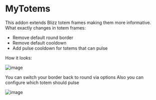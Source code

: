 # MyTotems

This addon extends Blizz totem frames making them more informative.
What exactly changes in totem frames:
* Remove default round border
* Remove default cooldown
* Add pulse cooldown for totems that can pulse

How it looks:

![image](https://github.com/user-attachments/assets/0f81a760-532d-4693-ac19-f2664b5f560f)


You can switch your border back to round via options
Also you can configure which totem should pulse

![image](https://github.com/user-attachments/assets/2996f358-bb19-4c86-a12f-56039ccf32f0)

